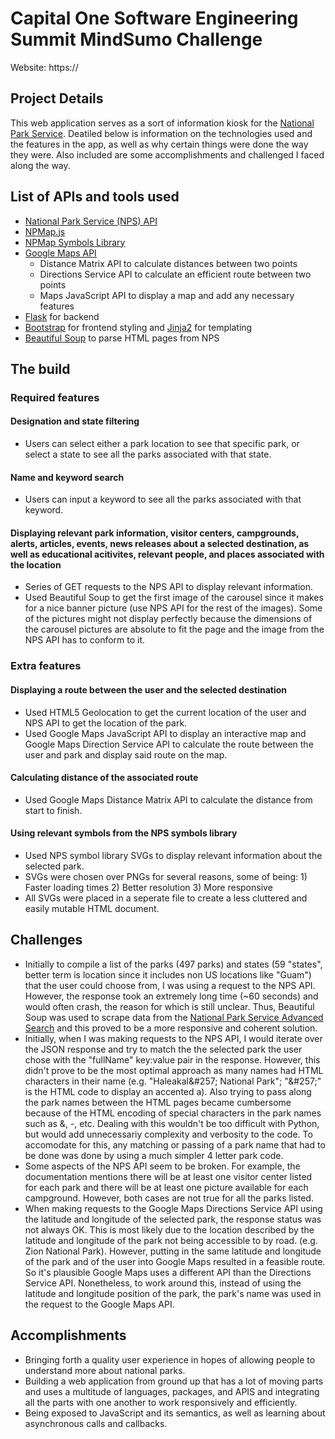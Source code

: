 # Capital One Software Engineering Summit MindSumo Challenge

Website: https://

## Project Details

This web application serves as a sort of information kiosk for the [National Park Service](https://www.nps.gov/index.htm). Deatiled below is information on the technologies used and the features in the app, as well as why certain things were done the way they were. Also included are some accomplishments and challenged I faced along the way.

## List of APIs and tools used

- [National Park Service (NPS) API](https://www.nps.gov/subjects/developer/api-documentation.htm)
- [NPMap.js](https://www.nps.gov/subjects/developer/api-documentation.htm)
- [NPMap Symbols Library](https://github.com/nationalparkservice/symbol-library)
- [Google Maps API](https://developers.google.com/maps/documentation/)
   - Distance Matrix API to calculate distances between two points
   - Directions Service API to calculate an efficient route between two points
   - Maps JavaScript API to display a map and add any necessary features
- [Flask](http://flask.pocoo.org/docs/1.0/) for backend
- [Bootstrap](https://getbootstrap.com/docs/4.3) for frontend styling and [Jinja2](http://jinja.pocoo.org/docs/2.10/) for templating 
- [Beautiful Soup](https://www.crummy.com/software/BeautifulSoup/bs4/doc/) to parse HTML pages from NPS

## The build

### Required features

#### Designation and state filtering
- Users can select either a park location to see that specific park, or select a state to see all the parks associated with that state. 

#### Name and keyword search
- Users can input a keyword to see all the parks associated with that keyword.

#### Displaying relevant park information, visitor centers, campgrounds, alerts, articles, events, news releases about a selected destination, as well as educational acitivites, relevant people, and places associated with the location
- Series of GET requests to the NPS API to display relevant information.
- Used Beautiful Soup to get the first image of the carousel since it makes for a nice banner picture (use NPS API for the rest of the images). Some of the pictures might not display perfectly because the dimensions of the carousel pictures are absolute to fit the page and the image from the NPS API has to conform to it. 

### Extra features

#### Displaying a route between the user and the selected destination
- Used HTML5 Geolocation to get the current location of the user and NPS API to get the location of the park.
- Used Google Maps JavaScript API to display an interactive map and Google Maps Direction Service API to calculate the route between the user and park and display said route on the map.

#### Calculating distance of the associated route 
- Used Google Maps Distance Matrix API to calculate the distance from start to finish.

#### Using relevant symbols from the NPS symbols library
- Used NPS symbol library SVGs to display relevant information about the selected park.
- SVGs were chosen over PNGs for several reasons, some of being: 1) Faster loading times 2) Better resolution 3) More responsive
- All SVGs were placed in a seperate file to create a less cluttered and easily mutable HTML document.

## Challenges
- Initially to compile a list of the parks (497 parks) and states (59 "states", better term is location since it includes non US locations like "Guam") that the user could choose from, I was using a request to the NPS API. However, the response took an extremely long time (~60 seconds) and would often crash, the reason for which is still unclear. Thus, Beautiful Soup was used to scrape data from the [National Park Service Advanced Search](https://www.nps.gov/findapark/advanced-search.htm) and this proved to be a more responsive and coherent solution.  
- Initially, when I was making requests to the NPS API, I would iterate over the JSON response and try to match the the selected park the user chose with the "fullName" key:value pair in the response. However, this didn't prove to be the most optimal approach as many names had HTML characters in their name (e.g. "Haleakal&amp;#257; National Park"; "&amp;#257;" is the HTML code to display an accented a). Also trying to pass along the park names between the HTML pages became cumbersome because of the HTML encoding of special characters in the park names such as &, -, etc. Dealing with this wouldn't be too difficult with Python, but would add unnecessariy complexity and verbosity to the code. To accomodate for this, any matching or passing of a park name that had to be done was done by using a much simpler 4 letter park code.  
- Some aspects of the NPS API seem to be broken. For example, the documentation mentions there will be at least one visitor center listed for each park and there will be at least one picture available for each campground. However, both cases are not true for all the parks listed.
- When making requests to the Google Maps Directions Service API using the latitude and longitude of the selected park, the response status was not always OK. This is most likely due to the location described by the latitude and longitude of the park not being accessible to by road. (e.g. Zion National Park). However, putting in the same latitude and longitude of the park and of the user into Google Maps resulted in a feasible route. So it's plausible Google Maps uses a different API than the Directions Service API. Nonetheless, to work around this, instead of using the latitude and longitude position of the park, the park's name was used in the request to the Google Maps API. 

## Accomplishments
- Bringing forth a quality user experience in hopes of allowing people to understand more about national parks.
- Building a web application from ground up that has a lot of moving parts and uses a multitude of languages, packages, and APIS and integrating all the parts with one another to work responsively and efficiently.
- Being exposed to JavaScript and its semantics, as well as learning about asynchronous calls and callbacks.